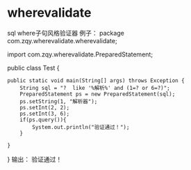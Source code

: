 # wherevalidate
sql where子句风格验证器
例子：
package com.zqy.wherevalidate.wherevalidate;

import com.zqy.wherevalidate.PreparedStatement;

public class Test {

	public static void main(String[] args) throws Exception {
		String sql = "?  like '%解析%' and (1=? or 6=?)";
	    PreparedStatement ps = new PreparedStatement(sql);
	    ps.setString(1, "解析器");
	    ps.setInt(2, 2);
	    ps.setInt(3, 6);
	    if(ps.query()){
	    	System.out.println("验证通过！");
	    }
	    
	}
   

}
输出：	 验证通过！   
	
